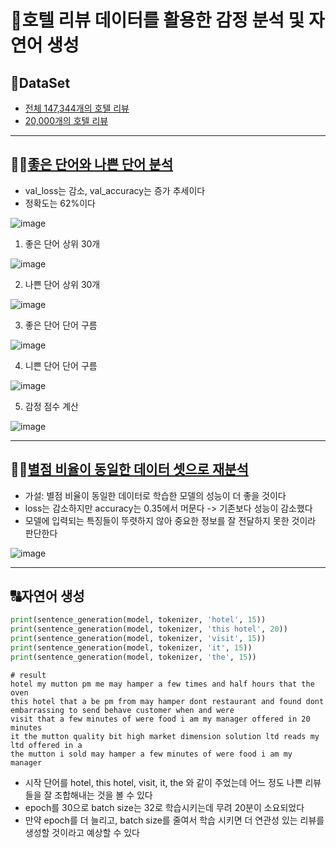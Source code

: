 # 🏢호텔 리뷰 데이터를 활용한 감정 분석 및 자연어 생성

## 📒DataSet
- [전체 147,344개의 호텔 리뷰](https://github.com/siyeonSon/hotel-review-sentiment-analysis/blob/main/Hotel_reviews.csv)
- [20,000개의 호텔 리뷰](https://github.com/siyeonSon/hotel-review-sentiment-analysis/blob/main/Hotel_reviews_20k.csv)

---

## 💁‍♂️[좋은 단어와 나쁜 단어 분석](https://github.com/siyeonSon/hotel-review-sentiment-analysis/blob/main/1.%20%EC%A2%8B%EC%9D%80%20%EB%8B%A8%EC%96%B4%EC%99%80%20%EB%82%98%EC%81%9C%20%EB%8B%A8%EC%96%B4%20%EB%B6%84%EC%84%9D.ipynb)
- val_loss는 감소, val_accuracy는 증가 추세이다
- 정확도는 62%이다

![image](https://github.com/siyeonSon/hotel-review-sentiment-analysis/assets/87802191/2f3faf1b-22dc-4f37-93b6-a0fc22cd71e8)


1. 좋은 단어 상위 30개

![image](https://github.com/siyeonSon/hotel-review-sentiment-analysis/assets/87802191/14e3f709-b220-49bc-b318-bce58d986362)

2. 나쁜 단어 상위 30개

![image](https://github.com/siyeonSon/hotel-review-sentiment-analysis/assets/87802191/0c19e934-7cff-4100-9ce3-c78f473069e3)

3. 좋은 단어 단어 구름

![image](https://github.com/siyeonSon/hotel-review-sentiment-analysis/assets/87802191/e12a0965-8c5b-4038-8f56-3e67c0135c25)

4. 니쁜 단어 단어 구름

![image](https://github.com/siyeonSon/hotel-review-sentiment-analysis/assets/87802191/4a74bb31-9940-4664-8476-b4184f1ea87f)

5. 감정 점수 계산

![image](https://github.com/siyeonSon/hotel-review-sentiment-analysis/assets/87802191/8a5e27a6-01c8-4a13-8d33-e0229b0b1185)

---

## 💁‍♀️[별점 비율이 동일한 데이터 셋으로 재분석](https://github.com/siyeonSon/hotel-review-sentiment-analysis/blob/main/2.%20%EB%B3%84%EC%A0%90%20%EB%B9%84%EC%9C%A8%EC%9D%B4%20%EB%8F%99%EC%9D%BC%ED%95%9C%20%EB%8D%B0%EC%9D%B4%ED%84%B0%20%EC%85%8B%EC%9C%BC%EB%A1%9C%20%EC%9E%AC%EB%B6%84%EC%84%9D.ipynb)
- 가설: 별점 비율이 동일한 데이터로 학습한 모델의 성능이 더 좋을 것이다
- loss는 감소하지만 accuracy는 0.35에서 머문다 -> 기존보다 성능이 감소했다
- 모델에 입력되는 특징들이 뚜렷하지 않아 중요한 정보를 잘 전달하지 못한 것이라 판단한다

![image](https://github.com/siyeonSon/hotel-review-sentiment-analysis/assets/87802191/4ff7e26e-2db7-4ce4-b6dd-379d5bd747bb)

---

## 🔠자연어 생성
```python
print(sentence_generation(model, tokenizer, 'hotel', 15))
print(sentence_generation(model, tokenizer, 'this hotel', 20))
print(sentence_generation(model, tokenizer, 'visit', 15))
print(sentence_generation(model, tokenizer, 'it', 15))
print(sentence_generation(model, tokenizer, 'the', 15))
```

```
# result
hotel my mutton pm me may hamper a few times and half hours that the oven
this hotel that a be pm from may hamper dont restaurant and found dont embarrassing to send behave customer when and were
visit that a few minutes of were food i am my manager offered in 20 minutes
it the mutton quality bit high market dimension solution ltd reads my ltd offered in a
the mutton i sold may hamper a few minutes of were food i am my manager
```
- 시작 단어를 hotel, this hotel, visit, it, the 와 같이 주었는데 어느 정도 나쁜 리뷰들을 잘 조합해내는 것을 볼 수 있다
- epoch를 30으로 batch size는 32로 학습시키는데 무려 20분이 소요되었다
- 만약 epoch를 더 늘리고, batch size를 줄여서 학습 시키면 더 연관성 있는 리뷰를 생성할 것이라고 예상할 수 있다
